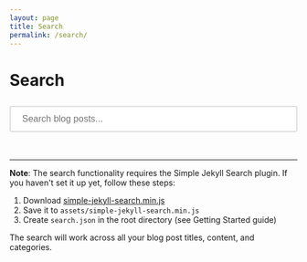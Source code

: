 ```yaml
---
layout: page
title: Search
permalink: /search/
---
```


# Search

<div class="search-container">
  <input type="text" id="search-input" placeholder="Search blog posts..." />
  <div id="search-results"></div>
</div>

<script src="{{ site.baseurl }}/assets/simple-jekyll-search.min.js"></script>

<script>
SimpleJekyllSearch({
  searchInput: document.getElementById('search-input'),
  resultsContainer: document.getElementById('search-results'),
  json: '{{ site.baseurl }}/search.json',
  searchResultTemplate: '<div class="search-result"><h3><a href="{url}">{title}</a></h3><p>{excerpt}</p><p class="search-meta">{date} · {categories}</p></div>',
  noResultsText: '<p>No results found</p>',
  limit: 10,
  fuzzy: false
})
</script>

<style>
.search-container {
  margin: 2em 0;
}

#search-input {
  width: 100%;
  padding: 12px 20px;
  font-size: 16px;
  border: 2px solid #ddd;
  border-radius: 4px;
  box-sizing: border-box;
  margin-bottom: 20px;
}

#search-input:focus {
  outline: none;
  border-color: #4183C4;
}

#search-results {
  margin-top: 20px;
}

.search-result {
  padding: 20px 0;
  border-bottom: 1px solid #eee;
}

.search-result:last-child {
  border-bottom: none;
}

.search-result h3 {
  margin: 0 0 10px 0;
}

.search-result h3 a {
  color: #333;
  text-decoration: none;
}

.search-result h3 a:hover {
  color: #4183C4;
}

.search-result p {
  color: #666;
  margin: 5px 0;
}

.search-meta {
  font-size: 14px;
  color: #999;
}
</style>

---

**Note**: The search functionality requires the Simple Jekyll Search plugin. If you haven't set it up yet, follow these steps:

1. Download [simple-jekyll-search.min.js](https://github.com/christian-fei/Simple-Jekyll-Search/blob/master/dest/simple-jekyll-search.min.js)
2. Save it to `assets/simple-jekyll-search.min.js`
3. Create `search.json` in the root directory (see Getting Started guide)

The search will work across all your blog post titles, content, and categories.
